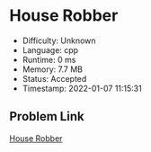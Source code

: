 # House Robber

- Difficulty: Unknown
- Language: cpp
- Runtime: 0 ms
- Memory: 7.7 MB
- Status: Accepted
- Timestamp: 2022-01-07 11:15:31

## Problem Link
[House Robber](https://leetcode.com/problems/house-robber)


